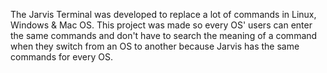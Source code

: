 The Jarvis Terminal was developed to replace a lot of commands in Linux, Windows & Mac OS.
This project was made so every OS' users can enter the same commands and don't have to search the meaning of a command when
they switch from an OS to another because Jarvis has the same commands for every OS.

